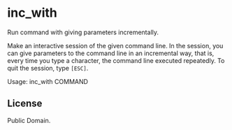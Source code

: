 # inc_with

Run command with giving parameters incrementally.

Make an interactive session of the given command line.
In the session, you can give parameters to the command line in an incremental way,
that is, every time you type a character, the command line executed repeatedly.
To quit the session, type `[ESC]`.

Usage: inc_with COMMAND

## License

Public Domain. 

